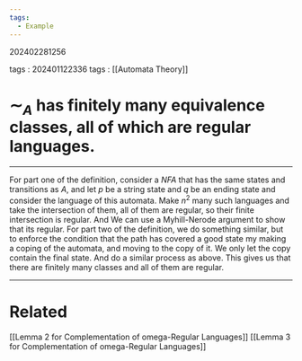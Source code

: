 ```yaml
---
tags:
  - Example
---
```


202402281256

tags : 
202401122336 
tags : [[Automata Theory]] 
# $\sim_A$ has finitely many equivalence classes, all of which are regular languages.

---
For part one of the definition, consider a *NFA* that has the same states and transitions as $A$, and let $p$ be a string state and $q$ be an ending state and consider the language of this automata. Make $n^2$ many such languages and take the intersection of them, all of them are regular, so their finite intersection is regular. 
And We can use a Myhill-Nerode argument to show that its regular. 
For part two of the definition, we do something similar, but to enforce the condition that the path has covered a good state my making a coping of the automata, and moving to the copy of it. We only let the copy contain the final state. And do a similar process as above. This gives us that there are finitely many classes and all of them are regular.

---
# Related
[[Lemma 2 for Complementation of omega-Regular Languages]]
[[Lemma 3 for Complementation of omega-Regular Languages]]